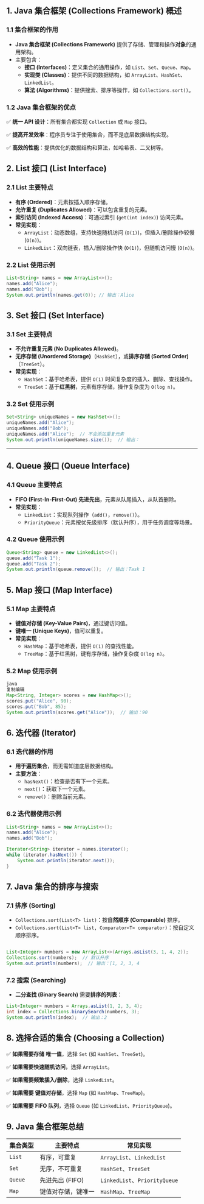 ## **1. Java 集合框架 (Collections Framework) 概述**

### **1.1 集合框架的作用**

- **Java 集合框架 (Collections Framework)** 提供了存储、管理和操作**对象**的通用架构。
- 主要包含：
  - **接口 (Interfaces)**：定义集合的通用操作，如 `List`、`Set`、`Queue`、`Map`。
  - **实现类 (Classes)**：提供不同的数据结构，如 `ArrayList`、`HashSet`、`LinkedList`。
  - **算法 (Algorithms)**：提供搜索、排序等操作，如 `Collections.sort()`。

### **1.2 Java 集合框架的优点**

✅ **统一 API 设计**：所有集合都实现 `Collection` 或 `Map` 接口。

✅ **提高开发效率**：程序员专注于使用集合，而不是底层数据结构实现。

✅ **高效的性能**：提供优化的数据结构和算法，如哈希表、二叉树等。

## **2. List 接口 (List Interface)**

### **2.1 List 主要特点**

- **有序 (Ordered)**：元素按插入顺序存储。
- **允许重复 (Duplicates Allowed)**：可以包含重复的元素。
- **索引访问 (Indexed Access)**：可通过索引 (`get(int index)`) 访问元素。
- **常见实现**：
  - `ArrayList`：动态数组，支持快速随机访问 (`O(1)`)，但插入/删除操作较慢 (`O(n)`)。
  - `LinkedList`：双向链表，插入/删除操作快 (`O(1)`)，但随机访问慢 (`O(n)`)。

### **2.2 List 使用示例**

```java
List<String> names = new ArrayList<>();
names.add("Alice");
names.add("Bob");
System.out.println(names.get(0)); // 输出：Alice
```

## **3. Set 接口 (Set Interface)**

### **3.1 Set 主要特点**

- **不允许重复元素 (No Duplicates Allowed)**。
- **无序存储 (Unordered Storage)**（`HashSet`），或**排序存储 (Sorted Order)**（`TreeSet`）。
- **常见实现**：
  - `HashSet`：基于哈希表，提供 `O(1)` 时间复杂度的插入、删除、查找操作。
  - `TreeSet`：基于**红黑树**，元素有序存储，操作复杂度为 `O(log n)`。

### **3.2 Set 使用示例**

```java
Set<String> uniqueNames = new HashSet<>();
uniqueNames.add("Alice");
uniqueNames.add("Bob");
uniqueNames.add("Alice");  // 不会添加重复元素
System.out.println(uniqueNames.size());  // 输出：
```

---

## **4. Queue 接口 (Queue Interface)**

### **4.1 Queue 主要特点**

- **FIFO (First-In-First-Out) 先进先出**，元素从队尾插入，从队首删除。
- **常见实现**：
  - `LinkedList`：实现队列操作（`add()`，`remove()`）。
  - `PriorityQueue`：元素按优先级排序（默认升序），用于任务调度等场景。

### **4.2 Queue 使用示例**

```java
Queue<String> queue = new LinkedList<>();
queue.add("Task 1");
queue.add("Task 2");
System.out.println(queue.remove());  // 输出：Task 1
```

## **5. Map 接口 (Map Interface)**

### **5.1 Map 主要特点**

- **键值对存储 (Key-Value Pairs)**，通过键访问值。
- **键唯一 (Unique Keys)**，值可以重复。
- **常见实现**：
  - `HashMap`：基于哈希表，提供 `O(1)` 的查找性能。
  - `TreeMap`：基于红黑树，键有序存储，操作复杂度 `O(log n)`。

### **5.2 Map 使用示例**

```java
java
复制编辑
Map<String, Integer> scores = new HashMap<>();
scores.put("Alice", 90);
scores.put("Bob", 85);
System.out.println(scores.get("Alice"));  // 输出：90
```

## **6. 迭代器 (Iterator)**

### **6.1 迭代器的作用**

- **用于遍历集合**，而无需知道底层数据结构。
- **主要方法**：
  - `hasNext()`：检查是否有下一个元素。
  - `next()`：获取下一个元素。
  - `remove()`：删除当前元素。

### **6.2 迭代器使用示例**

```java
List<String> names = new ArrayList<>();
names.add("Alice");
names.add("Bob");

Iterator<String> iterator = names.iterator();
while (iterator.hasNext()) {
    System.out.println(iterator.next());
}
```

## **7. Java 集合的排序与搜索**

### **7.1 排序 (Sorting)**

- `Collections.sort(List<T> list)`：按**自然顺序 (Comparable)** 排序。
- `Collections.sort(List<T> list, Comparator<T> comparator)`：按自定义顺序排序。

```java

List<Integer> numbers = new ArrayList<>(Arrays.asList(3, 1, 4, 2));
Collections.sort(numbers);  // 默认升序
System.out.println(numbers);  // 输出：[1, 2, 3, 4
```

### **7.2 搜索 (Searching)**

- **二分查找 (Binary Search)** 需要**排序的列表**：

```java
List<Integer> numbers = Arrays.asList(1, 2, 3, 4);
int index = Collections.binarySearch(numbers, 3);
System.out.println(index);  // 输出：2
```

## **8. 选择合适的集合 (Choosing a Collection)**

✅ **如果需要存储** **唯一值**，选择 `Set` (如 `HashSet`、`TreeSet`)。

✅ **如果需要快速随机访问**，选择 `ArrayList`。

✅ **如果需要频繁插入/删除**，选择 `LinkedList`。

✅ **如果需要** **键值对存储**，选择 `Map` (如 `HashMap`、`TreeMap`)。

✅ **如果需要** **FIFO 队列**，选择 `Queue` (如 `LinkedList`、`PriorityQueue`)。

## **9. Java 集合框架总结**

| **集合类型** | **主要特点**       | **常见实现**                  |
| ------------ | ------------------ | ----------------------------- |
| `List`       | 有序，可重复       | `ArrayList`、`LinkedList`     |
| `Set`        | 无序，不可重复     | `HashSet`、`TreeSet`          |
| `Queue`      | 先进先出 (FIFO)    | `LinkedList`、`PriorityQueue` |
| `Map`        | 键值对存储，键唯一 | `HashMap`、`TreeMap`          |
